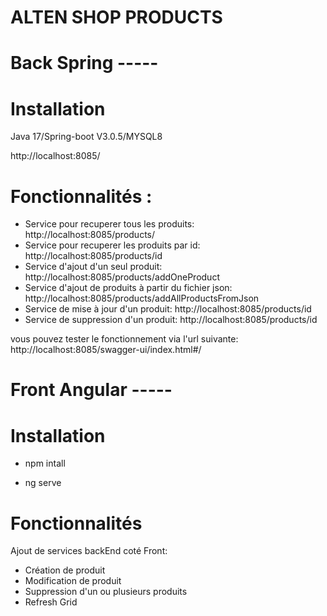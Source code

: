 # ALTEN SHOP PRODUCTS
# Back Spring -----

# Installation

Java 17/Spring-boot V3.0.5/MYSQL8
 
http://localhost:8085/


# Fonctionnalités : 

- Service pour recuperer tous les produits: http://localhost:8085/products/
- Service pour recuperer les produits par id:  http://localhost:8085/products/id 
- Service d'ajout d'un seul produit:  http://localhost:8085/products/addOneProduct
- Service d'ajout de produits à partir du fichier json: http://localhost:8085/products/addAllProductsFromJson
- Service de mise à jour d'un produit: http://localhost:8085/products/id
- Service de suppression d'un produit: http://localhost:8085/products/id


vous pouvez tester le fonctionnement via l'url suivante: http://localhost:8085/swagger-ui/index.html#/



# Front Angular -----

# Installation 

- npm intall

- ng serve


# Fonctionnalités

Ajout de services backEnd coté Front:
- Création de produit 
- Modification de produit
- Suppression d'un ou plusieurs produits
- Refresh Grid
